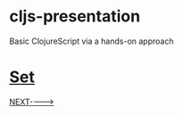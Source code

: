 # cljs-presentation
Basic ClojureScript via a hands-on approach

# [Set](https://github.com/wallclockbuilder/cljs-presentation/blob/master/22_destructuring/22_destructuring.cljs)

[NEXT---->](https://github.com/wallclockbuilder/cljs-presentation)
